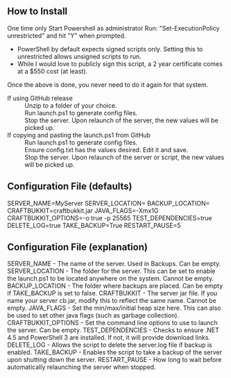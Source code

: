 How to Install
--------------
One time only
Start Powershell as administrator
Run: "Set-ExecutionPolicy unrestricted" and hit "Y" when prompted.
* PowerShell by default expects signed scripts only.  Setting this to unrestricted allows unsigned scripts to run.
* While I would love to publicly sign this script, a 2 year certificate comes at a $550 cost (at least).  

Once the above is done, you never need to do it again for that system.

<dl>
  <dt>If using GitHub release</dt>
  <dd>Unzip to a folder of your choice.</dd>
  <dd>Run launch.ps1 to generate config files.</dd>
  <dd>Stop the server.  Upon relaunch of the server, the new values will be picked up.</dd>
  <dd></dd>
  <dt>If copying and pasting the launch.ps1 from GitHub</dt>
  <dd>Run launch.ps1 to generate config files.</dd>
  <dd>Ensure config.txt has the values desired.  Edit it and save.</dd>
  <dd>Stop the server.  Upon relaunch of the server or script, the new values will be picked up.</dd>
</dl>

Configuration File (defaults)
------------------
SERVER_NAME=MyServer
SERVER_LOCATION=
BACKUP_LOCATION=
CRAFTBUKKIT=craftbukkit.jar
JAVA_FLAGS=-Xmx1G
CRAFTBUKKIT_OPTIONS=-o true -p 25565
TEST_DEPENDENCIES=true
DELETE_LOG=true
TAKE_BACKUP=True
RESTART_PAUSE=5

Configuration File (explanation)
--------------------------------
SERVER_NAME - The name of the server.  Used in Backups.  Can be empty.
SERVER_LOCATION - The folder for the server.  This can be set to enable the launch.ps1 to be located anywhere on the system.  Cannot be empty.
BACKUP_LOCATION - The folder where backups are placed.  Can be empty if TAKE_BACKUP is set to false.
CRAFTBUKKIT - The server jar file.  If you name your server cb.jar, modify this to reflect the same name.  Cannot be empty.
JAVA_FLAGS - Set the min/max/initial heap size here. This can also be used to set other java flags (such as garbage collection).
CRAFTBUKKIT_OPTIONS - Set the command line options to use to launch the server.  Can be empty.
TEST_DEPENDENCIES - Checks to ensure .NET 4.5 and PowerShell 3 are installed.  If not, it will provide download links.
DELETE_LOG - Allows the script to delete the server.log file if backup is enabled.
TAKE_BACKUP - Enables the script to take a backup of the server upon shutting down the server.
RESTART_PAUSE - How long to wait before automatically relaunching the server when stopped.